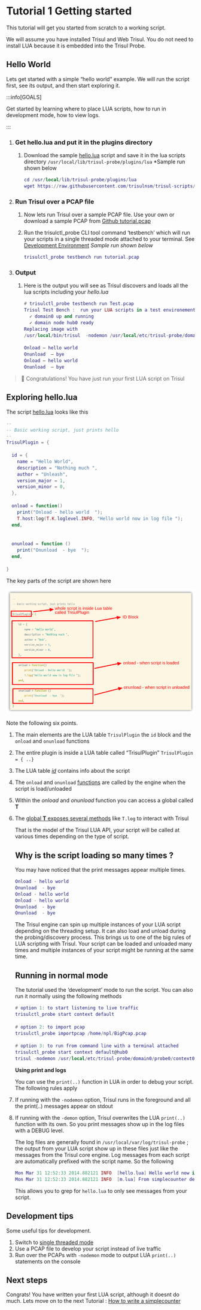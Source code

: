 # Tutorial 1 Getting started

This tutorial will get you started from scratch to a working script. 


We will assume you have installed Trisul and Web Trisul. You do not need to install LUA because it is embedded into the Trisul Probe.

## Hello World

Lets get started with a simple “hello world” example. We will run the script first, see its output, and then start exploring it.

:::info[GOALS]

Get started by learning where to place LUA scripts, how to run in development mode, how to view logs.

:::

1. ### Get hello.lua and put it in the plugins directory
   
   1. Download the sample [hello.lua](https://raw.githubusercontent.com/trisulnsm/trisul-scripts/master/lua/tutorial/tutorial1/hello.lua) script and save it in the lua scripts directory `/usr/local/lib/trisul-probe/plugins/lua` *Sample run shown below
      
      ```lua
      cd /usr/local/lib/trisul-probe/plugins/lua
      wget https://raw.githubusercontent.com/trisulnsm/trisul-scripts/master/lua/tutorial/tutorial1/hello.lua
      ```

2. ### Run Trisul over a PCAP file
   
   1. Now lets run Trisul over a sample PCAP file. Use your own or download a sample PCAP from [Github tutorial.pcap](https://github.com/trisulnsm/trisul-scripts/raw/master/lua/tutorial/tutorial1/tutorial.pcap?raw=true)
   
   2. Run the trisulctl_probe CLI tool command ‘testbench’ which will run your scripts in a single threaded mode attached to your terminal. See [Development Environment](/docs/lua/debugger) *Sample run shown below*
      
      ```lua
      trisulctl_probe testbench run tutorial.pcap
      ```

3. ### Output
   
   1. Here is the output you will see as Trisul discovers and loads all the lua scripts including your *hello.lua*
      
      ```lua
      # trisulctl_probe testbench run Test.pcap 
      Trisul Test Bench :  run your LUA scripts in a test environement
        ✓ domain0 up and running
        ✓ domain node hub0 ready
      Replacing image with 
      /usr/local/bin/trisul  -nodemon /usr/local/etc/trisul-probe/domain0/probe0/context_debug0/trisulProbeConfig.xml -mode offline -in Test.pcap

      Onload – hello world  
      Onunload  – bye  
      Onload – hello world  
      Onunload  – bye
      ```


> :clap: Congratulations! You have just run your first LUA script on Trisul



## Exploring hello.lua

   The script [hello.lua](https://github.com/trisulnsm/trisul-scripts/blob/master/lua/tutorial/tutorial1/hello.lua) looks like this


```lua title="hello.lua" {6-12,14-17,20-22} showLineNumbers
--
-- Basic working script, just prints hello
--
TrisulPlugin = {

  id = {
    name = "Hello World",
    description = "Nothing much ",
    author = "Unleash",
    version_major = 1,
    version_minor = 0,
  },

  onload = function()
    print("Onload - hello world  "); 
    T.host:log(T.K.loglevel.INFO, "Hello world now in log file ");
  end,


  onunload = function ()
    print("Onunload  - bye  ");
  end,

}

```

The key parts of the script are shown here 

   ![](./images/tutorial1_structure.png)

   Note the following six points.

1. The main elements are the LUA table `TrisulPlugin` the `id` block and the `onload` and `onunload` functions

2. The entire plugin is inside a LUA table called “TrisulPlugin” `TrisulPlugin = { ..}`

3. The LUA table [*id*](/docs/lua/basics#id-block) contains info about the script

4. The `onload` and `onunload` [functions](/docs/lua/basics#onload-and-onload) are called by the engine when the script is load/unloaded

5. Within the *onload* and *onunload* function you can access a global called **T**

6. The [global **T** exposes several methods](/docs/lua/obj_globalt) like `T.log` to interact with Trisul
   
   That is the model of the Trisul LUA API, your script will be called at various times depending on the type of script.
   
   ## Why is the script loading so many times ?
   
   You may have noticed that the print messages appear multiple times.
   
   ```lua
   Onload - hello world  
   Onunload  - bye  
   Onload - hello world  
   Onload - hello world  
   Onunload  - bye  
   Onunload  - bye
   ```
   
   The Trisul engine can spin up multiple instances of your LUA script depending on the threading setup. It can also load and unload during the probing/discovery process. This brings us to one of the big rules of LUA scripting with Trisul. Your script can be loaded and unloaded many times and multiple instances of your script might be running at the same time.
   
   ## Running in normal mode
   
   The tutorial used the ‘development’ mode to run the script. You can also run it normally using the following methods
   
   ```lua
   # option 1: to start listening to live traffic 
   trisulctl_probe start context default 
   
   # option 2: to import pcap
   trisulctl_probe importpcap /home/npl/BigPcap.pcap 
   
   # option 3: to run from command line with a terminal attached 
   trisulctl_probe start context default@hub0
   trisul -nodemon /usr/local/etc/trisul-probe/domain0/probe0/context0/trisulProbeConfig.xml -mode offline -in Test.pcap
   ```
   
   **Using print and logs**
   
   You can use the `print(..)` function in LUA in order to debug your script. The following rules apply

7. If running with the `-nodemon` option, Trisul runs in the foreground and all the print(..) messages appear on stdout

8. If running with the `-demon` option, Trisul overwrites the LUA `print(..)` function with its own. So you print messages show up in the log files with a DEBUG level.
   
   The log files are generally found in `/usr/local/var/log/trisul-probe` ; the output from your LUA script show up in these files just like the messages from the Trisul core engine. Log messages from each script are automatically prefixed with the script name. So the following
   
   ```lua
   Mon Mar 31 12:52:33 2014.882121 INFO  [hello.lua] Hello world now in log file
   Mon Mar 31 12:52:33 2014.882121 INFO  [m.lua] From simplecounter demo
   ```
   
   This allows you to grep for `hello.lua` to only see messages from your script.

## Development tips

Some useful tips for development.

1. Switch to [single threaded mode](/docs/ref/trisulconfig#tuning)
2. Use a PCAP file to develop your script instead of live traffic
3. Run over the PCAPs with `-nodemon` mode to output LUA `print(..)` statements on the console

## Next steps

Congrats! You have written your first LUA script, although it doesnt do much. Lets move on to the next Tutorial : [How to write a simplecounter](/docs/lua/tutorial2)
